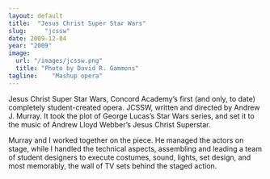 ```yaml
---
layout: default
title:  "Jesus Christ Super Star Wars"
slug:     "jcssw"
date: 2009-12-04
year: "2009"
image:
  url: "/images/jcssw.png"
  title: "Photo by David R. Gammons"
tagline:    "Mashup opera"
---
```

Jesus Christ Super Star Wars, Concord Academy&#8217;s first (and only, to date) completely student-created opera. JCSSW, written and directed by Andrew J. Murray. It took the plot of George Lucas&#8217;s Star Wars series, and set it to the music of Andrew Lloyd Webber&#8217;s Jesus Christ Superstar.

Murray and I worked together on the piece. He managed the actors on stage, while I handled the technical aspects, assembling and leading a team of student designers to execute costumes, sound, lights, set design, and most memorably, the wall of TV sets behind the staged action.
